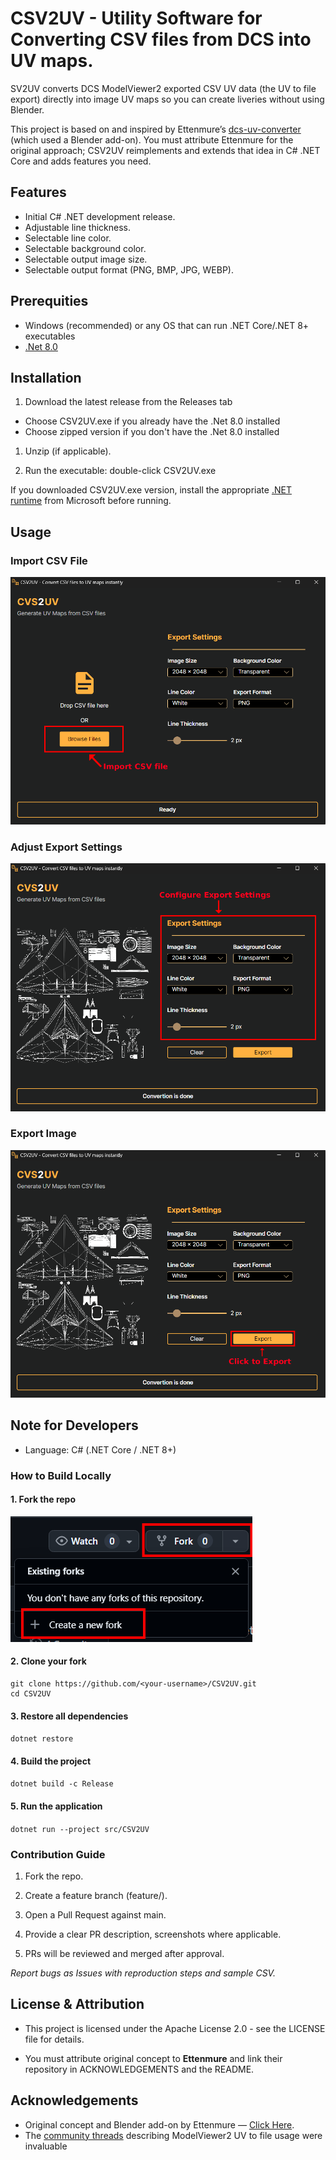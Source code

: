 
# CSV2UV - Utility Software for Converting CSV files from DCS into UV maps.

SV2UV converts DCS ModelViewer2 exported CSV UV data (the UV to file export) directly into image UV maps so you can create liveries without using Blender. 

This project is based on and inspired by Ettenmure’s [dcs-uv-converter](https://github.com/Ettenmure/dcs-uv-converter/) (which used a Blender add-on). You must attribute Ettenmure for the original approach; CSV2UV reimplements and extends that idea in C# .NET Core and adds features you need.

## Features

- Initial C# .NET development release.
- Adjustable line thickness. 
- Selectable line color. 
- Selectable background color. 
- Selectable output image size. 
- Selectable output format (PNG, BMP, JPG, WEBP).


## Prerequities
- Windows (recommended) or any OS that can run .NET Core/.NET 8+ executables
- [.Net 8.0](https://dotnet.microsoft.com/en-us/download/dotnet/8.0)

## Installation

1. Download the latest release from the Releases tab 
- Choose CSV2UV.exe if you already have the .Net 8.0 installed
- Choose zipped version if you don't have the .Net 8.0 installed

1. Unzip (if applicable).

1. Run the executable: double-click CSV2UV.exe 

If you downloaded CSV2UV.exe version, install the appropriate [.NET runtime](https://dotnet.microsoft.com/en-us/download/dotnet/8.0) from Microsoft before running.

## Usage

### Import CSV File
![Import your CSV file.](Images/Import_csv.png)
### Adjust Export Settings
![Adjust export settings.](Images/ConfigureSettings.png)
### Export Image
![Export image.](Images/Click2Export.png)
## Note for Developers

- Language: C# (.NET Core / .NET 8+)

### How to Build Locally
#### 1. Fork the repo
![Fork the repo](Images/forkRepo.png)
#### 2. Clone your fork
```
git clone https://github.com/<your-username>/CSV2UV.git
cd CSV2UV
```
#### 3. Restore all dependencies
`dotnet restore`

#### 4. Build the project
`dotnet build -c Release`

#### 5. Run the application
`dotnet run --project src/CSV2UV`

### Contribution Guide

1. Fork the repo.

1. Create a feature branch (feature/<short-name>).

1. Open a Pull Request against main.

1. Provide a clear PR description, screenshots where applicable.

1. PRs will be reviewed and merged after approval.

_Report bugs as Issues with reproduction steps and sample CSV._

## License & Attribution
- This project is licensed under the Apache License 2.0 - see the LICENSE file for details.

- You must attribute original concept to **Ettenmure** and link their repository in ACKNOWLEDGEMENTS and the README.

## Acknowledgements
- Original concept and Blender add-on by Ettenmure — [Click Here](https://github.com/Ettenmure/dcs-uv-converter/).
- The [community threads](https://forum.dcs.world/topic/269128-uv-map-converter-tool/) describing ModelViewer2 UV to file usage were invaluable
